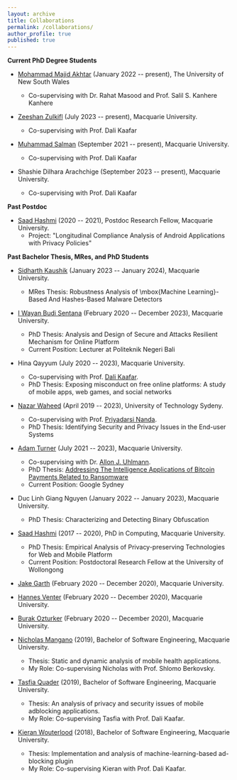 ```yaml
---
layout: archive
title: Collaborations
permalink: /collaborations/
author_profile: true
published: true
---
```




**Current PhD Degree Students**

* [Mohammad Majid Akhtar](https://scholar.google.com/citations?user=s0S12tUAAAAJ&hl=en&oi=ao) (January 2022 -- present), The University of New South Wales
	*	Co-supervising with Dr. Rahat Masood and Prof. Salil S. Kanhere Kanhere

* [Zeeshan Zulkifl](https://www.linkedin.com/in/zzshah/?originalSubdomain=pk) (July 2023 -- present), Macquarie University. 
	*	Co-supervising with Prof. Dali Kaafar

* [Muhammad Salman](https://researchers.mq.edu.au/en/persons/salman-salman) (September 2021 -- present), Macquarie University.
	*	Co-supervising with Prof. Dali Kaafar

* Shashie Dilhara Arachchige (September 2023 -- present), Macquarie University. 
	*	Co-supervising with Prof. Dali Kaafar


**Past Postdoc**

* [Saad Hashmi](https://researchers.mq.edu.au/en/persons/saad-hashmi) (2020 -- 2021), Postdoc Research Fellow, Macquarie University.  
	*	Project: "Longitudinal Compliance Analysis of Android Applications with Privacy Policies"

**Past Bachelor Thesis, MRes, and PhD Students**

* [Sidharth Kaushik](https://www.linkedin.com/in/sidharth-kaushik/?originalSubdomain=au) (January 2023 -- January 2024), Macquarie University. 
	* 	MRes Thesis: Robustness Analysis of \mbox{Machine Learning}-Based And Hashes-Based Malware Detectors
   
* [I Wayan Budi Sentana](https://scholar.google.com/citations?hl=en&user=X-bsAP0AAAAJ&view_op=list_works&sortby=pubdate) (February 2020 -- December 2023), Macquarie University.
	* 	PhD Thesis: Analysis and Design of Secure and Attacks Resilient Mechanism for Online Platform
 	* 	Current Position: Lecturer at Politeknik Negeri Bali

* Hina Qayyum (July 2020 -- 2023), Macquarie University. 
	*	Co-supervising with Prof. [Dali Kaafar](https://dali-kaafar.github.io/).
 	*	PhD Thesis: Exposing misconduct on free online platforms: A study of mobile apps, web games, and social networks

* [Nazar Waheed](https://www.linkedin.com/in/nazar-waheed-13a3b749/?originalSubdomain=au) (April 2019 -- 2023), University of Technology Sydeny. 
	*	Co-supervising with Prof. [Priyadarsi Nanda](https://profiles.uts.edu.au/Priyadarsi.Nanda/about).
 	*	PhD Thesis: Identifying Security and Privacy Issues in the End-user Systems

* [Adam Turner](https://scholar.google.com/citations?hl=en&user=7hUUXVwAAAAJ&view_op=list_works&sortby=pubdate) (July 2021 -- 2023), Macquarie University. 
	*	Co-supervising with Dr. [Allon J. Uhlmann](https://researchers.mq.edu.au/en/persons/allon-j-uhlmann).
 	*	PhD Thesis: [Addressing The Intelligence Applications of Bitcoin Payments Related to Ransomware](https://figshare.mq.edu.au/articles/thesis/Addressing_The_Intelligence_Applications_of_Bitcoin_Payments_Related_to_Ransomware/23902488/1/files/41906040.pdf)
  	*	Current Position: Google Sydney

* Duc Linh Giang Nguyen (January 2022 -- January 2023), Macquarie University. 
 	*	PhD Thesis: Characterizing and Detecting Binary Obfuscation

* [Saad Hashmi](https://researchers.mq.edu.au/en/persons/saad-hashmi) (2017 -- 2020), PhD in Computing, Macquarie University.
	* 	PhD Thesis: Empirical Analysis of Privacy-preserving Technologies for Web and Mobile Platform
	*	Current Position: Postdoctoral Research Fellow at the University of Wollongong
   
* [Jake Garth](https://www.linkedin.com/in/jake-garth-384513186/?originalSubdomain=au) (February 2020 -- December 2020), Macquarie University. 

* [Hannes Venter](https://www.linkedin.com/in/hannesventer15/?originalSubdomain=au) (February 2020 -- December 2020), Macquarie University.

* [Burak Ozturker](https://www.linkedin.com/in/burak-ozturker-705628a5/?originalSubdomain=au) (February 2020 -- December 2020), Macquarie University.

* [Nicholas Mangano](https://www.linkedin.com/in/nicholasmangano/?originalSubdomain=au) (2019), Bachelor of Software Engineering, Macquarie University.
	*	Thesis: Static and dynamic analysis of mobile health applications. 
	*	My Role: Co-supervising Nicholas with Prof. Shlomo Berkovsky. 

* [Tasfia Quader](https://www.linkedin.com/in/tasfia-quader-b90113141/?originalSubdomain=au) (2019), Bachelor of Software Engineering, Macquarie University. 
	* 	Thesis: An analysis of privacy and security issues of mobile adblocking applications. 
	*	My Role: Co-supervising Tasfia with Prof. Dali Kaafar.

* [Kieran Wouterlood](https://www.linkedin.com/in/kieran-wouterlood/?originalSubdomain=au) (2018), Bachelor of Software Engineering, Macquarie University. 
	*	Thesis: Implementation and analysis of machine-learning-based ad-blocking plugin
	*	My Role: Co-supervising Kieran with Prof. Dali Kaafar.


